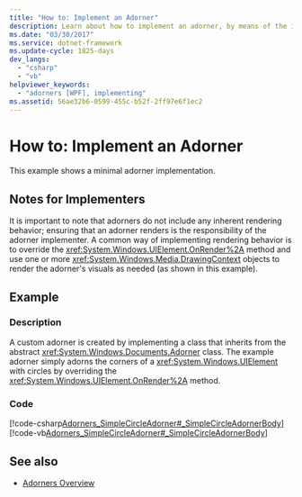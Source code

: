 ```yaml
---
title: "How to: Implement an Adorner"
description: Learn about how to implement an adorner, by means of the included code examples in C# and Visual Basic.
ms.date: "03/30/2017"
ms.service: dotnet-framework
ms.update-cycle: 1825-days
dev_langs:
  - "csharp"
  - "vb"
helpviewer_keywords:
  - "adorners [WPF], implementing"
ms.assetid: 56ae32b6-0599-455c-b52f-2ff97e6f1ec2
---
```

# How to: Implement an Adorner

This example shows a minimal adorner implementation.

## Notes for Implementers

It is important to note that adorners do not include any inherent rendering behavior; ensuring that an adorner renders is the responsibility of the adorner implementer.   A common way of implementing rendering behavior is to override the <xref:System.Windows.UIElement.OnRender%2A> method and use one or more <xref:System.Windows.Media.DrawingContext> objects to render the adorner's visuals as needed (as shown in this example).

## Example

### Description

A custom adorner is created by implementing a class that inherits from the abstract <xref:System.Windows.Documents.Adorner> class.  The example adorner simply adorns the corners of a <xref:System.Windows.UIElement> with circles by overriding the <xref:System.Windows.UIElement.OnRender%2A> method.

### Code

[!code-csharp[Adorners_SimpleCircleAdorner#_SimpleCircleAdornerBody](~/samples/snippets/csharp/VS_Snippets_Wpf/Adorners_SimpleCircleAdorner/CSharp/Window1.xaml.cs#_simplecircleadornerbody)]
[!code-vb[Adorners_SimpleCircleAdorner#_SimpleCircleAdornerBody](~/samples/snippets/visualbasic/VS_Snippets_Wpf/Adorners_SimpleCircleAdorner/VisualBasic/Window1.xaml.vb#_simplecircleadornerbody)]

## See also

- [Adorners Overview](adorners-overview.md)
